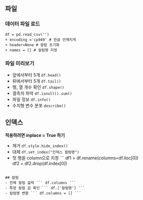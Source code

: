 ## 파일
### 데이터 파일 로드
```
df = pd.read_csv('') 
+ encoding ='cp949' # 한글 안깨지게
+ header=None # 칼럼 초기화
+ names = [] # 칼럼명 지정
```
### 파일 미리보기
- 앞에서부터 5개 ``` df.head() ```
- 뒤에서부터 5개 ``` df.tail() ```
- 행, 열 개수 확인 ``` df.shape() ```
- 결측치 파악 ``` df.isnull().sum() ```
- 파일 정보 ``` df.info() ```
- 수치형 변수 분포 ``` describe() ```


## 인덱스 
__적용하려면 inplace = True 하기__
- 제거 ```df.style.hide_index() ```
- 대체 ```df.set_index("인덱스 컬럼명") ```
- 첫 행을 column으로 지정 ``` df1 = df.rename(columns=df.iloc[0])   
df2 = df2.drop(df.index[0])
```

## 칼럼
- 전체 칼럼 출력 ``` df.columns ```
- 특정 칼럼 값 확인 ``` df.['칼럼명'] ```
- 칼럼명 변환 ``` df.columns = [] ```
